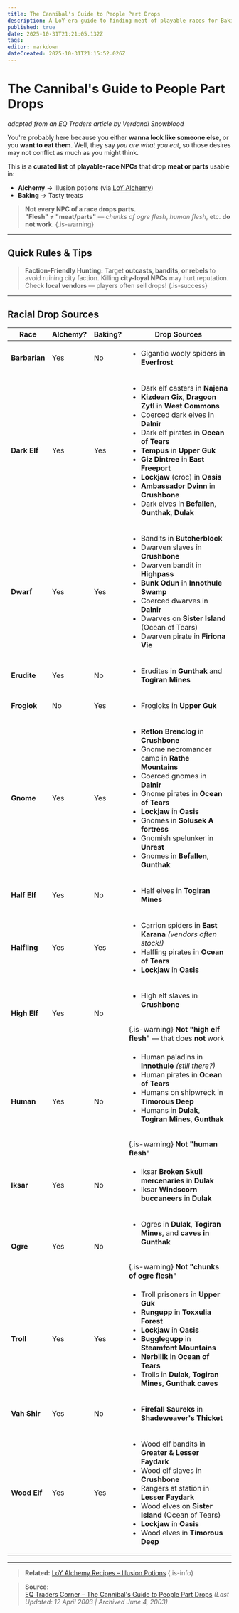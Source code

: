 ```yaml
---
title: The Cannibal's Guide to People Part Drops
description: A LoY-era guide to finding meat of playable races for Baking and Alchemy
published: true
date: 2025-10-31T21:21:05.132Z
tags: 
editor: markdown
dateCreated: 2025-10-31T21:15:52.026Z
---
```


# The Cannibal's Guide to People Part Drops

*adapted from an EQ Traders article by Verdandi Snowblood*

You're probably here because you either **wanna look like someone else**, or you **want to eat them**.  Well, they say *you are what you eat*, so those desires may not conflict as much as you might think.


This is a **curated list** of **playable-race NPCs** that drop **meat or parts** usable in:
- **Alchemy** → Illusion potions (via [LoY Alchemy](/expansions/the_legacy_of_ykesha/tradeskills/alchemy))
- **Baking** → Tasty treats

> **Not every NPC of a race drops parts.**  
> **"Flesh" ≠ "meat/parts"** — *chunks of ogre flesh*, *human flesh*, etc. **do not work**.
{.is-warning}

---

## Quick Rules & Tips

>**Faction-Friendly Hunting:**
> Target **outcasts, bandits, or rebels** to avoid ruining city faction.
> Killing **city-loyal NPCs** may hurt reputation.
> Check **local vendors** — players often sell drops!
{.is-success}
---

## Racial Drop Sources

| Race | Alchemy? | Baking? | Drop Sources |
|------|--------|--------|--------------|
| **Barbarian** | Yes | No | <ul><li>Gigantic wooly spiders in **Everfrost**</li></ul> |
| **Dark Elf** | Yes | Yes | <ul><li>Dark elf casters in **Najena**</li><li>**Kizdean Gix**, **Dragoon Zytl** in **West Commons**</li><li>Coerced dark elves in **Dalnir**</li><li>Dark elf pirates in **Ocean of Tears**</li><li>**Tempus** in **Upper Guk**</li><li>**Giz Dintree** in **East Freeport**</li><li>**Lockjaw** (croc) in **Oasis**</li><li>**Ambassador Dvinn** in **Crushbone**</li><li>Dark elves in **Befallen**, **Gunthak**, **Dulak**</li></ul> |
| **Dwarf** | Yes | Yes | <ul><li>Bandits in **Butcherblock**</li><li>Dwarven slaves in **Crushbone**</li><li>Dwarven bandit in **Highpass**</li><li>**Bunk Odun** in **Innothule Swamp**</li><li>Coerced dwarves in **Dalnir**</li><li>Dwarves on **Sister Island** (Ocean of Tears)</li><li>Dwarven pirate in **Firiona Vie**</li></ul> |
| **Erudite** | Yes | No | <ul><li>Erudites in **Gunthak** and **Togiran Mines**</li></ul> |
| **Froglok** | No | Yes | <ul><li>Frogloks in **Upper Guk**</li></ul> |
| **Gnome** | Yes | Yes | <ul><li>**Retlon Brenclog** in **Crushbone**</li><li>Gnome necromancer camp in **Rathe Mountains**</li><li>Coerced gnomes in **Dalnir**</li><li>Gnome pirates in **Ocean of Tears**</li><li>**Lockjaw** in **Oasis**</li><li>Gnomes in **Solusek A fortress**</li><li>Gnomish spelunker in **Unrest**</li><li>Gnomes in **Befallen**, **Gunthak**</li></ul> |
| **Half Elf** | Yes | No | <ul><li>Half elves in **Togiran Mines**</li></ul> |
| **Halfling** | Yes | Yes | <ul><li>Carrion spiders in **East Karana** *(vendors often stock!)*</li><li>Halfling pirates in **Ocean of Tears**</li><li>**Lockjaw** in **Oasis**</li></ul> |
| **High Elf** | Yes | No | <ul><li>High elf slaves in **Crushbone**</li></ul> <br>{.is-warning} **Not "high elf flesh"** — that does **not** work |
| **Human** | Yes | No | <ul><li>Human paladins in **Innothule** *(still there?)*</li><li>Human pirates in **Ocean of Tears**</li><li>Humans on shipwreck in **Timorous Deep**</li><li>Humans in **Dulak**, **Togiran Mines**, **Gunthak**</li></ul> <br>{.is-warning} **Not "human flesh"** |
| **Iksar** | Yes | No | <ul><li>Iksar **Broken Skull mercenaries** in **Dulak**</li><li>Iksar **Windscorn buccaneers** in **Dulak**</li></ul> |
| **Ogre** | Yes | No | <ul><li>Ogres in **Dulak**, **Togiran Mines**, and **caves in Gunthak**</li></ul> <br>{.is-warning} **Not "chunks of ogre flesh"** |
| **Troll** | Yes | Yes | <ul><li>Troll prisoners in **Upper Guk**</li><li>**Rungupp** in **Toxxulia Forest**</li><li>**Lockjaw** in **Oasis**</li><li>**Bugglegupp** in **Steamfont Mountains**</li><li>**Nerbilik** in **Ocean of Tears**</li><li>Trolls in **Dulak**, **Togiran Mines**, **Gunthak caves**</li></ul> |
| **Vah Shir** | Yes | No | <ul><li>**Firefall Saureks** in **Shadeweaver's Thicket**</li></ul> |
| **Wood Elf** | Yes | Yes | <ul><li>Wood elf bandits in **Greater & Lesser Faydark**</li><li>Wood elf slaves in **Crushbone**</li><li>Rangers at station in **Lesser Faydark**</li><li>Wood elves on **Sister Island** (Ocean of Tears)</li><li>**Lockjaw** in **Oasis**</li><li>Wood elves in **Timorous Deep**</li></ul> |

---
> **Related:** [LoY Alchemy Recipes – Illusion Potions](/expansions/the_legacy_of_ykesha/tradeskills/alchemy)
{.is-info}

> **Source:**  
> [EQ Traders Corner – The Cannibal's Guide to People Part Drops](https://web.archive.org/web/20030604100412/http://eqtraders.com/secrets/info/racialdrops.htm) 
> *(Last Updated: 12 April 2003 | Archived June 4, 2003)*

